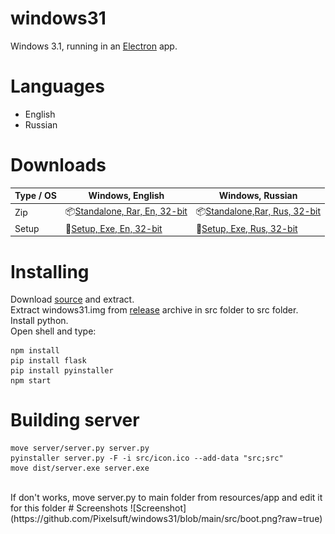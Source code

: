 # windows31
Windows 3.1, running in an [Electron](https://electronjs.org/) app.
# Languages
* English
* Russian
# Downloads
| Type / OS | Windows, English | Windows, Russian |
|---------------------|-----------------------------------------------------------------------------------------------------------------------------------------------------------------------------------------------------------------------------------------------------------------------------|-----------------------------------------------------------------------------------------------------------------------------------------------------------------------------------------------------------------------------------------------------------------------------|
| Zip | 📦[Standalone, Rar, En, 32-bit](https://github.com/Pixelsuft/windows31/releases/download/v1.1-alpha/windows31en-win32-ia32.rar)  | 📦[Standalone,Rar, Rus, 32-bit](https://github.com/Pixelsuft/windows31/releases/download/v1.1-alpha/windows31ru-win32-ia32.rar)  |
| Setup | 💽[Setup, Exe, En, 32-bit](https://github.com/Pixelsuft/windows31/releases/download/v1.1-alpha/windows31en-win32-ia32.exe)  | 💽[Setup, Exe, Rus, 32-bit](https://github.com/Pixelsuft/windows31/releases/download/v1.1-alpha/windows31ru-win32-ia32.exe)  |
# Installing
Download [source](https://github.com/Pixelsuft/windows31/archive/v1.1-alpha.zip) and extract.<br /> Extract windows31.img from [release](https://github.com/Pixelsuft/windows31/releases/tag/v1.1-alpha) archive in src folder to src folder.<br /> Install python.<br /> Open shell and type: <br />
```
npm install
pip install flask
pip install pyinstaller
npm start
```
# Building server
```
move server/server.py server.py
pyinstaller server.py -F -i src/icon.ico --add-data "src;src"
move dist/server.exe server.exe
```
<br />
If don't works, move server.py to main folder from resources/app and edit it for this folder
# Screenshots
![Screenshot](https://github.com/Pixelsuft/windows31/blob/main/src/boot.png?raw=true)
